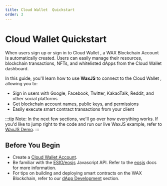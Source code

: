 ```yaml
---
title: Cloud Wallet  Quickstart
order: 3
---
```


# Cloud Wallet  Quickstart

When users sign up or sign in to Cloud Wallet , a WAX Blockchain Account is automatically created. Users can easily manage their resources, blockchain transactions, NFTs, and whitelisted dApps from the Cloud Wallet  dashboard. 

In this guide, you'll learn how to use **WaxJS** to connect to the Cloud Wallet , allowing you to:

* Sign in users with Google, Facebook, Twitter, KakaoTalk, Reddit, and other social platforms
* Get blockchain account names, public keys, and permissions
* Easily execute smart contract transactions from your client

:::tip 
Note: 
In the next few sections, we'll go over how everything works. If you'd like to jump right to the code and run our live WaxJS example, refer to [WaxJS Demo](/build/cloud-wallet/waxjs/waxjs_demo).
:::

## Before You Begin

* Create a [Cloud Wallet  Account](http://all-access.wax.io). 
* Be familiar with the [ESIO/eosjs](https://github.com/EOSIO/eosjs) Javascript API. Refer to the [eosjs](https://eosio.github.io/eosjs/latest) docs for more information.
* For tips on building and deploying smart contracts on the WAX Blockchain, refer to our [dApp Development](/build/dapp-development/) section. 


